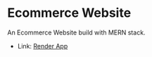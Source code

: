 # Ecommerce Website

An Ecommerce Website build with MERN stack.

- Link: [Render App](https://ecommerce-website-tz2o.onrender.com/)
